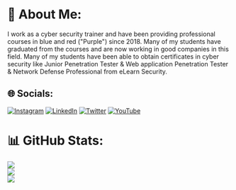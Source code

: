 # 💫 About Me:
I work as a cyber security trainer and have been providing professional courses in blue and red ("Purple") since 2018. Many of my students have graduated from the courses and are now working in good companies in this field. Many of my students have been able to obtain certificates in cyber security like Junior Penetration Tester & Web application Penetration Tester & Network Defense Professional from eLearn Security.


## 🌐 Socials:
[![Instagram](https://img.shields.io/badge/Instagram-%23E4405F.svg?logo=Instagram&logoColor=white)](https://instagram.com/5q_zx) [![LinkedIn](https://img.shields.io/badge/LinkedIn-%230077B5.svg?logo=linkedin&logoColor=white)](https://linkedin.com/in/asaad-alharthy) [![Twitter](https://img.shields.io/badge/Twitter-%231DA1F2.svg?logo=Twitter&logoColor=white)](https://twitter.com/0xBl4ck) [![YouTube](https://img.shields.io/badge/YouTube-%23FF0000.svg?logo=YouTube&logoColor=white)](https://youtube.com/@0xAsaadAlHarthy) 
# 📊 GitHub Stats:
![](https://github-readme-stats.vercel.app/api?username=crushingxom&theme=vue-dark&hide_border=false&include_all_commits=true&count_private=true)<br/>
![](https://github-readme-streak-stats.herokuapp.com/?user=crushingxom&theme=vue-dark&hide_border=false)<br/>
<a href="https://wigle.net">
<img border="0" src="https://wigle.net/bi/J_rJOm7Zc4YMW8d5qri82Q.png">
</a>
       
